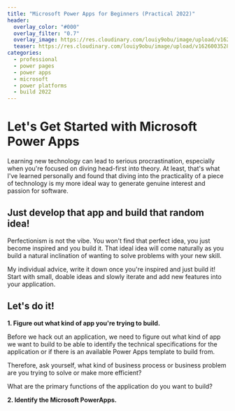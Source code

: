 ```yaml
---
title: "Microsoft Power Apps for Beginners (Practical 2022)"
header:
  overlay_color: "#000"
  overlay_filter: "0.7"
  overlay_image: https://res.cloudinary.com/louiy9obu/image/upload/v1626002590/letisias_projects_fjlv67.png
  teaser: https://res.cloudinary.com/louiy9obu/image/upload/v1626003528/500x300projects_dbt5xc.png
categories:
  - professional
  - power pages
  - power apps
  - microsoft
  - power platforms
  - build 2022
---
```


# Let's Get Started with Microsoft Power Apps

Learning new technology can lead to serious procrastination, especially when you're focused on diving head-first into theory. At least, that's what I've learned personally and found that diving into the practicality of a piece of technology is my more ideal way to generate genuine interest and passion for software.

## Just develop that app and build that random idea!

Perfectionism is not the vibe. You won't find that perfect idea, you just become inspired and you build it. That ideal idea will come naturally as you build a natural inclination of wanting to solve problems with your new skill.

My individual advice, write it down once you're inspired and just build it! Start with small, doable ideas and slowly iterate and add new features into your application.

## Let's do it!

**1. Figure out what kind of app you're trying to build.**

Before we hack out an application, we need to figure out what kind of app we want to build to be able to identify the technical specifications for the application or if there is an available Power Apps template to build from.

Therefore, ask yourself, what kind of business process or business problem are you trying to solve or make more efficient?

What are the primary functions of the application do you want to build?

**2. Identify the Microsoft PowerApps.**
